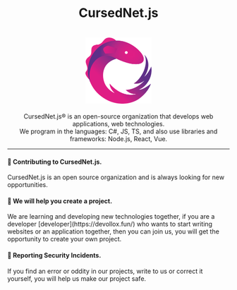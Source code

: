   <h1 align="center">
      CursedNet.js
  </h1>
ㅤ<div>
    <div align="center"><img src="https://github.com/CursedNet/.github/blob/main/profile/rxjs-logo-1C13E67498-seeklogo.com.png" width="150" height="150"/></div>
  </div>
  ⠀
  <div align="center">
    CursedNet.js® is an open-source organization that develops web applications, web technologies.<br/> We program in the languages: C#, JS, TS, and also use libraries and frameworks: Node.js, React, Vue.
  </div>
  
---

  <h4>
      👋 Contributing to CursedNet.js.
  </h4>
  <div>
         CursedNet.js is an open source organization and is always looking for new opportunities.
  </div>

  <h4>
    🦺 We will help you create a project.
  </h4>
  <div>
    We are learning and developing new technologies together, if you are a developer [developer](https://devollox.fun/) who wants to start writing websites or an application together, then you can join us, you will get the opportunity to create  your own project.
  </div>

  <h4>
    👾 Reporting Security Incidents.
  </h4>
  <div>
    If you find an error or oddity in our projects, write to us or correct it yourself, you will help us make our project safe.
  </div>
